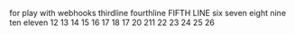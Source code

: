 for play with webhooks
thirdline
fourthline
FIFTH LINE
six
seven
eight
nine
ten
eleven
12
13
14
15
16
17
18
17
20
211
22
23
24
25
26